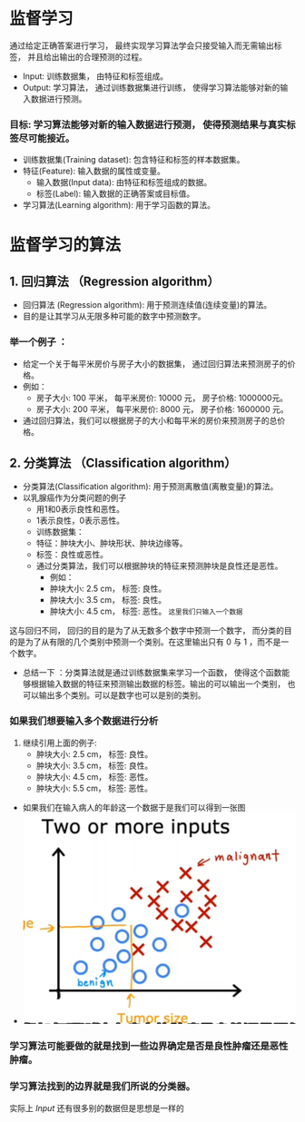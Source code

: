# 监督学习

通过给定正确答案进行学习， 最终实现学习算法学会只接受输入而无需输出标签， 并且给出输出的合理预测的过程。

- Input: 训练数据集， 由特征和标签组成。
- Output: 学习算法， 通过训练数据集进行训练， 使得学习算法能够对新的输入数据进行预测。
### 目标: 学习算法能够对新的输入数据进行预测， 使得预测结果与真实标签尽可能接近。
- 训练数据集(Training dataset): 包含特征和标签的样本数据集。
- 特征(Feature): 输入数据的属性或变量。
  - 输入数据(Input data): 由特征和标签组成的数据。
  - 标签(Label): 输入数据的正确答案或目标值。
- 学习算法(Learning algorithm): 用于学习函数的算法。

# 监督学习的算法

## 1. 回归算法 （Regression algorithm）
- 回归算法 (Regression algorithm): 用于预测连续值(连续变量)的算法。
- 目的是让其学习从无限多种可能的数字中预测数字。
  
### 举一个例子 ：
- 给定一个关于每平米房价与房子大小的数据集， 通过回归算法来预测房子的价格。
- 例如：
  - 房子大小: $100$ 平米， 每平米房价: $10000$ 元， 房子价格: $1000000$元。
  - 房子大小: $200$ 平米， 每平米房价: $8000$ 元， 房子价格: $1600000$ 元。
- 通过回归算法，我们可以根据房子的大小和每平米的房价来预测房子的总价格。
  
## 2. 分类算法 （Classification algorithm）
- 分类算法(Classification algorithm): 用于预测离散值(离散变量)的算法。
- 以乳腺癌作为分类问题的例子
  - 用$1$和$0$表示良性和恶性。
  - $1$表示良性，$0$表示恶性。
  - 训练数据集：
  - 特征：肿块大小、肿块形状、肿块边缘等。
  - 标签：良性或恶性。
  - 通过分类算法，我们可以根据肿块的特征来预测肿块是良性还是恶性。
    - 例如：
    - 肿块大小: $2.5$ cm， 标签: 良性。
    - 肿块大小: $3.5$ cm， 标签: 良性。
    - 肿块大小: $4.5$ cm， 标签: 恶性。
   ` 这里我们只输入一个数据 `
   
这与回归不同， 回归的目的是为了从无数多个数字中预测一个数字， 而分类的目的是为了从有限的几个类别中预测一个类别。在这里输出只有 $0$ 与 $1$ ，而不是一个数字。

- 总结一下 ：分类算法就是通过训练数据集来学习一个函数， 使得这个函数能够根据输入数据的特征来预测输出数据的标签。输出的可以输出一个类别， 也可以输出多个类别。可以是数字也可以是别的类别。

### 如果我们想要输入多个数据进行分析

1. 继续引用上面的例子:
    - 肿块大小: $2.5$ cm， 标签: 良性。
    - 肿块大小: $3.5$ cm， 标签: 良性。
    - 肿块大小: $4.5$ cm， 标签: 恶性。
    - 肿块大小: $5.5$ cm， 标签: 恶性。
  - 如果我们在输入病人的年龄这一个数据于是我们可以得到一张图
  - ![](..\image\监督学习\1a5e3adba2d7e638cd289f8a9bef413.png)
  ### 学习算法可能要做的就是找到一些边界确定是否是良性肿瘤还是恶性肿瘤。
  ### 学习算法找到的边界就是我们所说的分类器。
  
  实际上 $Input$ 还有很多别的数据但是思想是一样的
